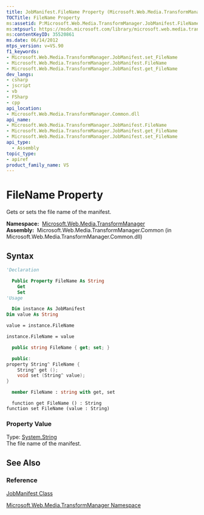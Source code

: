 ```yaml
---
title: JobManifest.FileName Property (Microsoft.Web.Media.TransformManager)
TOCTitle: FileName Property
ms:assetid: P:Microsoft.Web.Media.TransformManager.JobManifest.FileName
ms:mtpsurl: https://msdn.microsoft.com/library/microsoft.web.media.transformmanager.jobmanifest.filename(v=VS.90)
ms:contentKeyID: 35520861
ms.date: 06/14/2012
mtps_version: v=VS.90
f1_keywords:
- Microsoft.Web.Media.TransformManager.JobManifest.set_FileName
- Microsoft.Web.Media.TransformManager.JobManifest.FileName
- Microsoft.Web.Media.TransformManager.JobManifest.get_FileName
dev_langs:
- csharp
- jscript
- vb
- FSharp
- cpp
api_location:
- Microsoft.Web.Media.TransformManager.Common.dll
api_name:
- Microsoft.Web.Media.TransformManager.JobManifest.FileName
- Microsoft.Web.Media.TransformManager.JobManifest.get_FileName
- Microsoft.Web.Media.TransformManager.JobManifest.set_FileName
api_type:
  - Assembly
topic_type:
- apiref
product_family_name: VS
---
```


# FileName Property

Gets or sets the file name of the manifest.

**Namespace:**  [Microsoft.Web.Media.TransformManager](microsoft-web-media-transformmanager-namespace.md)  
**Assembly:**  Microsoft.Web.Media.TransformManager.Common (in Microsoft.Web.Media.TransformManager.Common.dll)

## Syntax

```vb
'Declaration

  Public Property FileName As String
    Get
    Set
'Usage

  Dim instance As JobManifest
Dim value As String

value = instance.FileName

instance.FileName = value
```

```csharp
  public string FileName { get; set; }
```

```cpp
  public:
property String^ FileName {
    String^ get ();
    void set (String^ value);
}
```

``` fsharp
  member FileName : string with get, set
```

```jscript
  function get FileName () : String
function set FileName (value : String)
```

### Property Value

Type: [System.String](https://msdn.microsoft.com/library/s1wwdcbf)  
The file name of the manifest.  

## See Also

### Reference

[JobManifest Class](jobmanifest-class-microsoft-web-media-transformmanager.md)

[Microsoft.Web.Media.TransformManager Namespace](microsoft-web-media-transformmanager-namespace.md)
